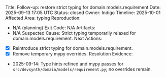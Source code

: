 Title: Follow-up: restore strict typing for domain.models.requirement
Date: 2025-09-13 17:05 UTC
Status: closed
Owner: Indigo
Timeline: 2025-10-01
Affected Area: typing
Reproduction:
  - N/A (planning)
Exit Code: N/A
Artifacts:
  - N/A
Suspected Cause: Strict typing temporarily relaxed for domain.models.requirement.
Next Actions:
  - [x] Reintroduce strict typing for domain.models.requirement.
  - [x] Remove temporary mypy overrides.
Resolution Evidence:
  - 2025-09-14: Type hints refined and mypy passes for `src/devsynth/domain/models/requirement.py`; no overrides remain.
